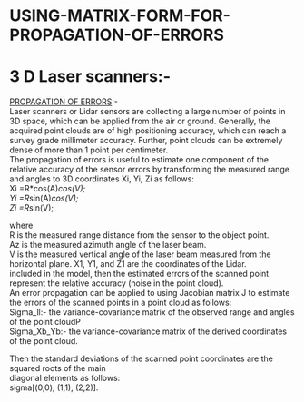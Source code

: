 # USING-MATRIX-FORM-FOR-PROPAGATION-OF-ERRORS
# 3 D Laser scanners:-<br />
[PROPAGATION OF ERRORS](https://github.com/Daham-Mustaf/USING-MATRIX-FORM-FOR-PROPAGATION-OF-ERRORS/blob/main/Error_Propagation/Erro_Propagation.m):-<br />
Laser scanners or Lidar sensors are collecting a large number of points in 3D space, which can be applied from the air or ground. Generally, the acquired point clouds are of high positioning accuracy, which can reach a survey grade millimeter accuracy. Further, point clouds can be extremely dense of more than 1 point per centimeter.<br />
The propagation of errors is useful to estimate one component of the relative accuracy of the sensor errors by transforming the measured range and angles to 3D coordinates Xi, Yi, Zi as follows:<br />
Xi =R*cos(A)*cos(V);<br />
Yi =R*sin(A)*cos(V);<br />
Zi =R*sin(V);<br />

where<br />
R is the measured range distance from the sensor to the object point. <br />
Az is the measured azimuth angle of the laser beam.<br />
V is the measured vertical angle of the laser beam measured from the horizontal plane. X1, Y1, and Z1 are the coordinates of the Lidar.<br />
included in the model, then the estimated errors of the scanned point represent the relative accuracy (noise in the point cloud).<br />
An error propagation can be applied to using Jacobian matrix J to estimate the errors of the scanned points in a point cloud as follows:<br />
Sigma_ll:- the variance-covariance matrix of the observed range and angles of the point cloudP<br />
Sigma_Xb_Yb:- the variance-covariance matrix of the derived coordinates of the point cloud.<br />

Then the standard deviations of the scanned point coordinates are the squared roots of the main<br />
diagonal elements as follows:<br />
sigma[(0,0), (1,1), (2,2)].

